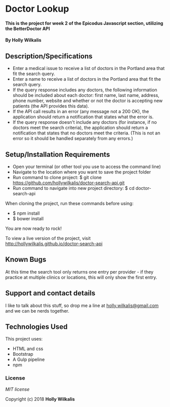# Doctor Lookup

#### This is the project for week 2 of the Epicodus Javascript section, utilizing the BetterDoctor API

#### By Holly Wilkalis

## Description/Specifications

* Enter a medical issue to receive a list of doctors in the Portland area that fit the search query.
* Enter a name to receive a list of doctors in the Portland area that fit the search query.
* If the query response includes any doctors, the following information should be included about each doctor: first name, last name, address, phone number, website and whether or not the doctor is accepting new patients (the API provides this data).
* If the API call results in an error (any message not a 200 OK), the application should return a notification that states what the error is.
* If the query response doesn't include any doctors (for instance, if no doctors meet the search criteria), the application should return a notification that states that no doctors meet the criteria. (This is not an error so it should be handled separately from any errors.)

## Setup/Installation Requirements

* Open your terminal (or other tool you use to access the command line)
* Navigate to the location where you want to save the project folder
* Run command to clone project: $ git clone https://github.com/hollywilkalis/doctor-search-api.git
* Run command to navigate into new project directory: $ cd doctor-search-api

When cloning the project, run these commands before using:
* $ npm install
* $ bower install

You are now ready to rock!

To view a live version of the project, visit http://hollywilkalis.github.io/doctor-search-api

## Known Bugs

At this time the search tool only returns one entry per provider - if they practice at multiple clinics or locations, this will only show the first entry.

## Support and contact details

I like to talk about this stuff, so drop me a line at holly.wilkalis@gmail.com and we can be nerds together.

## Technologies Used

This project uses:
* HTML and css
* Bootstrap
* A Gulp pipeline
* npm

### License

*MIT license*

Copyright (c) 2018 **Holly Wilkalis**
